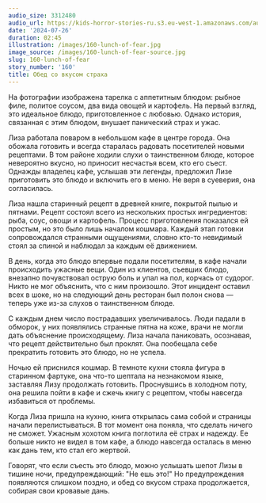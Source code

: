 ```yaml
---
audio_size: 3312480
audio_url: https://kids-horror-stories-ru.s3.eu-west-1.amazonaws.com/audio/160-lunch-of-fear.mp3
date: '2024-07-26'
duration: 02:45
illustration: /images/160-lunch-of-fear.jpg
image_source: /images/160-lunch-of-fear-source.jpg
slug: 160-lunch-of-fear
story_number: '160'
title: Обед со вкусом страха
---
```


На фотографии изображена тарелка с аппетитным блюдом: рыбное филе, политое соусом, два вида овощей и картофель. На первый взгляд, это идеальное блюдо, приготовленное с любовью. Однако история, связанная с этим блюдом, внушает панический страх и ужас.

Лиза работала поваром в небольшом кафе в центре города. Она обожала готовить и всегда старалась радовать посетителей новыми рецептами. В том районе ходили слухи о таинственном блюде, которое невероятно вкусно, но приносит несчастья всем, кто его съест. Однажды владелец кафе, услышав эти легенды, предложил Лизе приготовить это блюдо и включить его в меню. Не веря в суеверия, она согласилась.

Лиза нашла старинный рецепт в древней книге, покрытой пылью и пятнами. Рецепт состоял всего из нескольких простых ингредиентов: рыба, соус, овощи и картофель. Процесс приготовления показался ей простым, но это было лишь началом кошмара. Каждый этап готовки сопровождался странными ощущениями, словно кто-то невидимый стоял за спиной и наблюдал за каждым её движением.

В день, когда это блюдо впервые подали посетителям, в кафе начали происходить ужасные вещи. Один из клиентов, съевших блюдо, внезапно почувствовал острую боль и упал на пол, корчась от судорог. Никто не мог объяснить, что с ним произошло. Этот инцидент оставил всех в шоке, но на следующий день ресторан был полон снова — теперь уже из-за слухов о таинственном блюде.

С каждым днем число пострадавших увеличивалось. Люди падали в обморок, у них появлялись странные пятна на коже, врачи не могли дать объяснение происходящему. Лиза начала паниковать, осознавая, что рецепт действительно был проклят. Она пообещала себе прекратить готовить это блюдо, но не успела.

Ночью ей приснился кошмар. В темноте кухни стояла фигура в старинном фартуке, она что-то шептала на незнакомом языке, заставляя Лизу продолжать готовить. Проснувшись в холодном поту, она решила пойти в кафе и сжечь книгу с рецептом, чтобы навсегда избавиться от проблемы.

Когда Лиза пришла на кухню, книга открылась сама собой и страницы начали перелистываться. В тот момент она поняла, что сделать ничего не сможет. Ужасным хохотом книга поглотила её страх и надежду. Ее больше никто не видел в том кафе, а блюдо навсегда осталась в меню как дань тем, кто стал его жертвой.

Говорят, что если съесть это блюдо, можно услышать шепот Лизы в тишине ночи, предупреждающий: "Не ешь это!" Но предупреждения появляются слишком поздно, и обед со вкусом страха продолжается, собирая свои кровавые дань.
